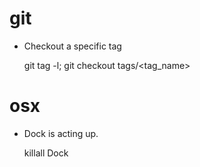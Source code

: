 git
===
* Checkout a specific tag

	git tag -l; git checkout tags/<tag_name>

osx
===
* Dock is acting up.

	killall Dock 

